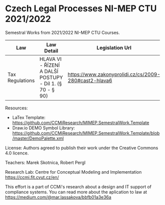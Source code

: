 # Czech Legal Processes NI-MEP CTU 2021/2022

Semestral Works from 2021/2022 NI-MEP CTU Courses. 

| Law | Law Detail  | Legislation Url | Author |
| -- | ------------- | ------------- | ------------- |
| Tax Regulations | HLAVA VI - ŘÍZENÍ A DALŠÍ POSTUPY - Díl 1. (§ 70 - § 90) |	https://www.zakonyprolidi.cz/cs/2009-280#cast2-hlava6 | Martínková Jana |


Resources: 
- LaTex Template: https://github.com/CCMiResearch/MIMEP.SemestralWork.Template
- Draw.io DEMO Symbol Library: https://github.com/CCMiResearch/MIMEP.SemestralWork.Template/blob/master/DemoPalette.xml

License: Authors agreed to publish their work under the Creative Commons 4.0 licence.  

Teachers: Marek Skotnica, Robert Pergl 

Research Lab: Centre for Conceptual Modeling and Implementation https://ccmi.fit.cvut.cz/en/

This effort is a part of CCMi's research about a design and IT support of compliance systems. You can read more about the aplication to law at https://medium.com/@mar.lassakova/bbfb01a3e36a 
